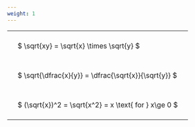 ```yaml
---
weight: 1
---
```


<style type="text/css">
#T_8fb61 th.col_heading {
  text-align: left;
  font-size: 1em;
}
#T_8fb61 td {
  text-align: left;
  font-size: 1em;
  padding: 1.5em;
}
</style>
<table id="T_8fb61">
  <thead>
  </thead>
  <tbody>
    <tr>
      <td id="T_8fb61_row0_col0" class="data row0 col0" >$ \sqrt{xy} = \sqrt{x} \times \sqrt{y} $</td>
    </tr>
    <tr>
      <td id="T_8fb61_row1_col0" class="data row1 col0" >$ \sqrt{\dfrac{x}{y}} = \dfrac{\sqrt{x}}{\sqrt{y}} $</td>
    </tr>
    <tr>
      <td id="T_8fb61_row2_col0" class="data row2 col0" >$ (\sqrt{x})^2 = \sqrt{x^2} = x \text{ for } x\ge 0 $</td>
    </tr>
  </tbody>
</table>
